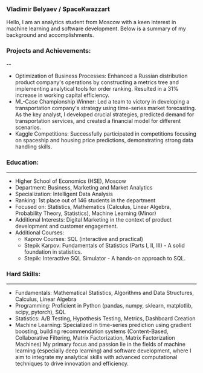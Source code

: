 ### Vladimir Belyaev / SpaceKwazzart
Hello, I am an analytics student from Moscow with a keen interest in machine learning and software development. Below is a summary of my background and accomplishments.

### Projects and Achievements:
--
- Optimization of Business Processes: Enhanced a Russian distribution product company's operations by constructing a metrics tree and implementing analytical tools for order ranking. Resulted in a 31% increase in working capital efficiency.
- ML-Case Championship Winner: Led a team to victory in developing a transportation company's strategy using time-series market forecasting. As the key analyst, I developed crucial strategies, predicted demand for transportation services, and created a financial model for different scenarios.
- Kaggle Competitions: Successfully participated in competitions focusing on spaceship and housing price predictions, demonstrating strong data handling skills.

### Education:
---
- Higher School of Economics (HSE), Moscow
- Department: Business, Marketing and Market Analytics
- Specialization: Intelligent Data Analysis
- Ranking: 1st place out of 146 students in the department
- Focused on: Statistics, Mathematics (Calculus, Linear Algebra, Probability Theory, Statistics), Machine Learning (Minor)
- Additional Interests: Digital Marketing in the context of product development and customer engagement.
- Additional Courses:
  - Kaprov Courses: SQL (interactive and practical)
  - Stepik Karpov: Fundamentals of Statistics (Parts I, II, III) - A solid foundation in statistics.
  - Stepik: Interactive SQL Simulator - A hands-on approach to SQL.

### Hard Skills:
---
- Fundamentals: Mathematical Statistics, Algorithms and Data Structures, Calculus, Linear Algebra
- Programming: Proficient in Python (pandas, numpy, sklearn, matplotlib, scipy, pytorch), SQL
- Statistics: A/B Testing, Hypothesis Testing, Metrics, Dashboard Creation
- Machine Learning: Specialized in time-series prediction using gradient boosting, building recommendation systems (Content-Based, Collaborative Filtering, Matrix Factorization, Matrix Factorization Machines)
My primary focus and passion lie in the fields of machine learning (especially deep learning) and software development, where I aim to integrate my analytical skills with advanced computational techniques to drive innovation and efficiency.
